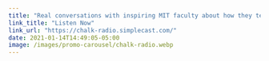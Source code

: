```yaml
---
title: "Real conversations with inspiring MIT faculty about how they teach."
link_title: "Listen Now"
link_url: "https://chalk-radio.simplecast.com/"
date: 2021-01-14T14:49:05-05:00
image: /images/promo-carousel/chalk-radio.webp
---
```


